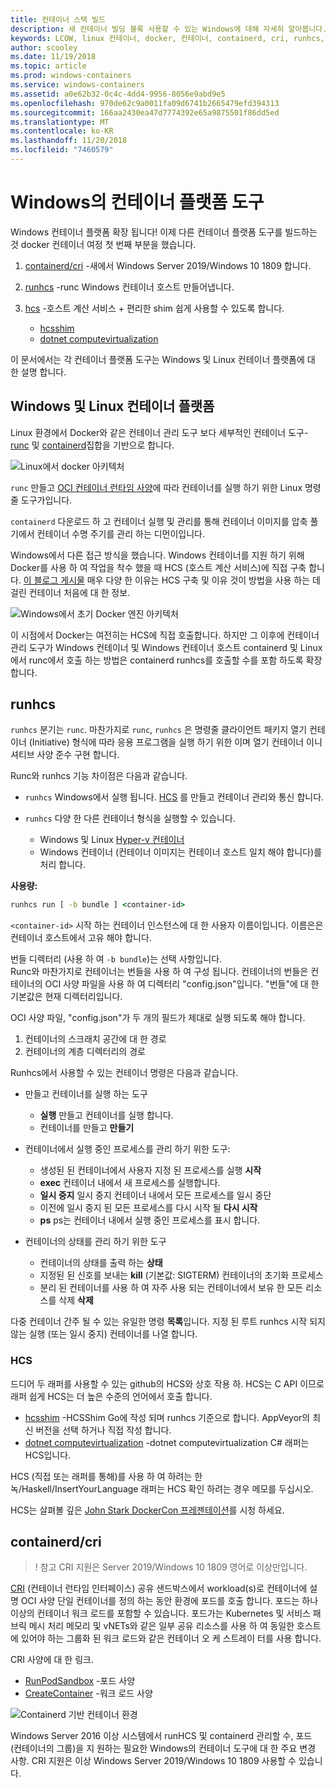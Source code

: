 ```yaml
---
title: 컨테이너 스택 빌드
description: 새 컨테이너 빌딩 블록 사용할 수 있는 Windows에 대해 자세히 알아봅니다.
keywords: LCOW, linux 컨테이너, docker, 컨테이너, containerd, cri, runhcs, runc
author: scooley
ms.date: 11/19/2018
ms.topic: article
ms.prod: windows-containers
ms.service: windows-containers
ms.assetid: a0e62b32-0c4c-4dd4-9956-8056e9abd9e5
ms.openlocfilehash: 970de62c9a0011fa09d6741b2665479efd394313
ms.sourcegitcommit: 166aa2430ea47d7774392e65a9875501f86dd5ed
ms.translationtype: MT
ms.contentlocale: ko-KR
ms.lasthandoff: 11/20/2018
ms.locfileid: "7460579"
---
```

# <a name="container-platform-tools-on-windows"></a>Windows의 컨테이너 플랫폼 도구

Windows 컨테이너 플랫폼 확장 됩니다!  이제 다른 컨테이너 플랫폼 도구를 빌드하는 것 docker 컨테이너 여정 첫 번째 부분을 했습니다.

1. [containerd/cri](https://github.com/containerd/cri) -새에서 Windows Server 2019/Windows 10 1809 합니다.
1. [runhcs](https://github.com/Microsoft/hcsshim/tree/master/cmd/runhcs) -runc Windows 컨테이너 호스트 만들어냅니다.
1. [hcs](https://docs.microsoft.com/virtualization/api/) -호스트 계산 서비스 + 편리한 shim 쉽게 사용할 수 있도록 합니다.

    * [hcsshim](https://github.com/microsoft/hcsshim)
    * [dotnet computevirtualization](https://github.com/microsoft/dotnet-computevirtualization)

이 문서에서는 각 컨테이너 플랫폼 도구는 Windows 및 Linux 컨테이너 플랫폼에 대 한 설명 합니다.

## <a name="windows-and-linux-container-platform"></a>Windows 및 Linux 컨테이너 플랫폼

Linux 환경에서 Docker와 같은 컨테이너 관리 도구 보다 세부적인 컨테이너 도구- [runc](https://github.com/opencontainers/runc) 및 [containerd](https://containerd.io/)집합을 기반으로 합니다.

![Linux에서 docker 아키텍처](media/docker-on-linux.png)

`runc` 만들고 [OCI 컨테이너 런타임 사양](https://github.com/opencontainers/runtime-spec)에 따라 컨테이너를 실행 하기 위한 Linux 명령줄 도구가입니다.

`containerd` 다운로드 하 고 컨테이너 실행 및 관리를 통해 컨테이너 이미지를 압축 풀기에서 컨테이너 수명 주기를 관리 하는 디먼이입니다.

Windows에서 다른 접근 방식을 했습니다.  Windows 컨테이너를 지원 하기 위해 Docker를 사용 하 여 작업을 착수 했을 때 HCS (호스트 계산 서비스)에 직접 구축 합니다.  [이 블로그 게시물](https://blogs.technet.microsoft.com/virtualization/2017/01/27/introducing-the-host-compute-service-hcs/) 매우 다양 한 이유는 HCS 구축 및 이유 것이 방법을 사용 하는 데 걸린 컨테이너 처음에 대 한 정보.

![Windows에서 초기 Docker 엔진 아키텍처](media/hcs.png)

이 시점에서 Docker는 여전히는 HCS에 직접 호출합니다. 하지만 그 이후에 컨테이너 관리 도구가 Windows 컨테이너 및 Windows 컨테이너 호스트 containerd 및 Linux에서 runc에서 호출 하는 방법은 containerd runhcs를 호출할 수를 포함 하도록 확장 합니다.

## <a name="runhcs"></a>runhcs

`runhcs` 분기는 `runc`.  마찬가지로 `runc`, `runhcs` 은 명령줄 클라이언트 패키지 열기 컨테이너 (Initiative) 형식에 따라 응용 프로그램을 실행 하기 위한 이며 열기 컨테이너 이니셔티브 사양 준수 구현 합니다.

Runc와 runhcs 기능 차이점은 다음과 같습니다.

* `runhcs` Windows에서 실행 됩니다.  [HCS](containerd.md#hcs) 를 만들고 컨테이너 관리와 통신 합니다.
* `runhcs` 다양 한 다른 컨테이너 형식을 실행할 수 있습니다.

  * Windows 및 Linux [Hyper-v 컨테이너](../manage-containers/hyperv-container.md)
  * Windows 컨테이너 (컨테이너 이미지는 컨테이너 호스트 일치 해야 합니다)를 처리 합니다.

**사용량:**

``` cmd
runhcs run [ -b bundle ] <container-id>
```

`<container-id>` 시작 하는 컨테이너 인스턴스에 대 한 사용자 이름이입니다. 이름은은 컨테이너 호스트에서 고유 해야 합니다.

번들 디렉터리 (사용 하 여 `-b bundle`)는 선택 사항입니다.  
Runc와 마찬가지로 컨테이너는 번들을 사용 하 여 구성 됩니다. 컨테이너의 번들은 컨테이너의 OCI 사양 파일을 사용 하 여 디렉터리 "config.json"입니다.  "번들"에 대 한 기본값은 현재 디렉터리입니다.

OCI 사양 파일, "config.json"가 두 개의 필드가 제대로 실행 되도록 해야 합니다.

1. 컨테이너의 스크래치 공간에 대 한 경로
1. 컨테이너의 계층 디렉터리의 경로

Runhcs에서 사용할 수 있는 컨테이너 명령은 다음과 같습니다.

* 만들고 컨테이너를 실행 하는 도구
  * **실행** 만들고 컨테이너를 실행 합니다.
  * 컨테이너를 만들고 **만들기**

* 컨테이너에서 실행 중인 프로세스를 관리 하기 위한 도구:
  * 생성된 된 컨테이너에서 사용자 지정 된 프로세스를 실행 **시작**
  * **exec** 컨테이너 내에서 새 프로세스를 실행합니다.
  * **일시 중지** 일시 중지 컨테이너 내에서 모든 프로세스를 일시 중단
  * 이전에 일시 중지 된 모든 프로세스를 다시 시작 될 **다시 시작**
  * **ps** ps는 컨테이너 내에서 실행 중인 프로세스를 표시 합니다.

* 컨테이너의 상태를 관리 하기 위한 도구
  * 컨테이너의 상태를 출력 하는 **상태**
  * 지정된 된 신호를 보내는 **kill** (기본값: SIGTERM) 컨테이너의 초기화 프로세스
  * 분리 된 컨테이너를 사용 하 여 자주 사용 되는 컨테이너에서 보유 한 모든 리소스를 삭제 **삭제**

다중 컨테이너 간주 될 수 있는 유일한 명령 **목록**입니다.  지정 된 루트 runhcs 시작 되지 않는 실행 (또는 일시 중지) 컨테이너를 나열 합니다.

### <a name="hcs"></a>HCS

드디어 두 래퍼를 사용할 수 있는 github의 HCS와 상호 작용 하. HCS는 C API 이므로 래퍼 쉽게 HCS는 더 높은 수준의 언어에서 호출 합니다.  

* [hcsshim](https://github.com/microsoft/hcsshim) -HCSShim Go에 작성 되며 runhcs 기준으로 합니다.
AppVeyor의 최신 버전을 선택 하거나 직접 작성 합니다.
* [dotnet computevirtualization](https://github.com/microsoft/dotnet-computevirtualization) -dotnet computevirtualization C# 래퍼는 HCS입니다.

HCS (직접 또는 래퍼를 통해)를 사용 하 여 하려는 한 녹/Haskell/InsertYourLanguage 래퍼는 HCS 확인 하려는 경우 메모를 두십시오.

HCS는 살펴볼 깊은 [John Stark DockerCon 프레젠테이션](https://www.youtube.com/watch?v=85nCF5S8Qok)를 시청 하세요.

## <a name="containerdcri"></a>containerd/cri

> ! 참고 CRI 지원은 Server 2019/Windows 10 1809 영어로 이상만입니다.

[CRI](https://github.com/kubernetes/kubernetes/blob/master/pkg/kubelet/apis/cri/runtime/v1alpha2/api.proto) (컨테이너 런타임 인터페이스) 공유 샌드박스에서 workload(s)로 컨테이너에 설명 OCI 사양 단일 컨테이너를 정의 하는 동안 환경에 포드를 호출 합니다.  포드는 하나 이상의 컨테이너 워크 로드를 포함할 수 있습니다.  포드가는 Kubernetes 및 서비스 패브릭 메시 처리 메모리 및 vNETs와 같은 일부 공유 리소스를 사용 하 여 동일한 호스트에 있어야 하는 그룹화 된 워크 로드와 같은 컨테이너 오 케 스트레이 터를 사용 합니다.

CRI 사양에 대 한 링크.

* [RunPodSandbox](https://github.com/kubernetes/kubernetes/blob/master/pkg/kubelet/apis/cri/runtime/v1alpha2/api.proto#L24) -포드 사양
* [CreateContainer](https://github.com/kubernetes/kubernetes/blob/master/pkg/kubelet/apis/cri/runtime/v1alpha2/api.proto#L47) -워크 로드 사양

![Containerd 기반 컨테이너 환경](media/containerd-platform.png)

Windows Server 2016 이상 시스템에서 runHCS 및 containerd 관리할 수, 포드 (컨테이너의 그룹)을 지 원하는 필요한 Windows의 컨테이너 도구에 대 한 주요 변경 사항.  CRI 지원은 이상 Windows Server 2019/Windows 10 1809 사용할 수 있습니다.